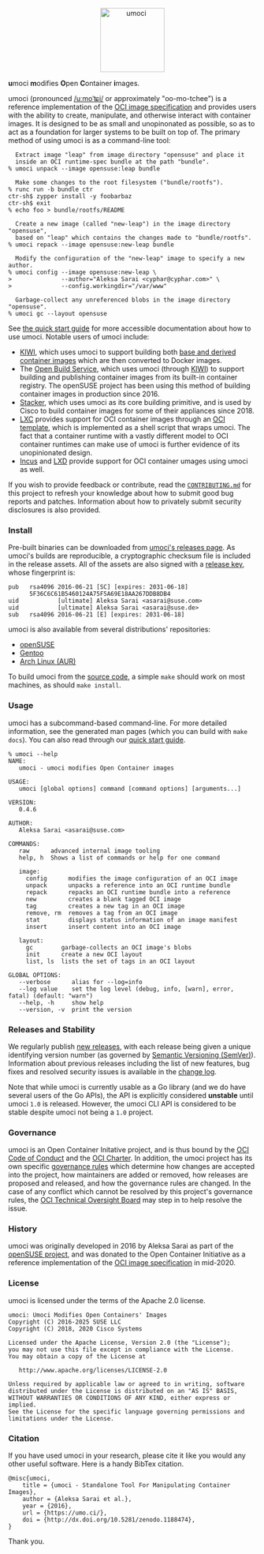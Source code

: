 <!--
  This comment is necessary to get Hugo to parse this page properly. For
  whatever reason, it thinks files that start with HTML tags are not Markdown
  documents (even though this is not actually the case). See
  <https://github.com/gohugoio/hugo/issues/7296>.
 -->

<p align="center">
  <a href="https://umo.ci/" alt="Project Website">
    <img src="https://umo.ci/umoci-black.png" alt="umoci" height="130"/></a>
</p>

<!--
  This hack is necessary to work around the fact we cannot conditionally hide
  these images in Hugo (see <https://github.com/gohugoio/hugo/issues/7398>).
  Thankfully, GitHub won't render <div> tags, so we can abuse that to hide the
  badges on the umo.ci website while still showing them in the GitHub README.
 -->
<div style="display: none">
<p align="center">
  <a href="https://github.com/opencontainers/umoci/releases/latest" alt="Latest Release">
    <img src="https://img.shields.io/github/v/release/opencontainers/umoci"/></a>
  <a href="https://pkg.go.dev/github.com/opencontainers/umoci" alt="Go Documentation">
    <img src="https://img.shields.io/badge/godoc-unstable-red?logo=go"/></a>
  <a href="https://github.com/opencontainers/umoci/blob/master/COPYING" alt="License: Apache-2.0">
    <img src="https://img.shields.io/github/license/opencontainers/umoci"/></a>

  <br/>

  <a href="https://github.com/opencontainers/umoci/actions/workflows/ci.yml" alt="Build Status">
    <img src="https://github.com/opencontainers/umoci/actions/workflows/ci.yml/badge.svg"/></a>
  <a href="https://codecov.io/gh/opencontainers/umoci" alt="Code Coverage">
    <img src="https://img.shields.io/codecov/c/gh/opencontainers/umoci?logo=codecov"/></a>
  <a href="https://app.netlify.com/sites/umoci/deploys" alt="Netlify Status">
    <img src="https://img.shields.io/netlify/78e5d3da-f8b5-4a8e-8c7b-9e1effb23f2f?logo=netlify"/></a>

  <br/>

  <a href="https://bestpractices.coreinfrastructure.org/projects/1084" alt="CII Best Practices">
    <img src="https://bestpractices.coreinfrastructure.org/projects/1084/badge"/></a>
  <a href="https://goreportcard.com/report/github.com/opencontainers/umoci" alt="Go Report Card">
    <img src="https://goreportcard.com/badge/github.com/opencontainers/umoci"/></a>
  <a href="https://observatory.mozilla.org/analyze/umo.ci" alt="Mozilla Observatory Grade">
    <img src="https://img.shields.io/mozilla-observatory/grade-score/umo.ci?label=umo.ci&logo=mozilla"/></a>

  <br/>

  <a href="https://github.com/opencontainers/umoci/releases" alt="Release Downloads">
    <img src="https://img.shields.io/github/downloads/opencontainers/umoci/total"/></a>
  <a href="https://zenodo.org/badge/latestdoi/72283469" alt="DOI Badge">
    <img src="https://zenodo.org/badge/72283469.svg"/></a>
  <a href="https://matrix.to/#/#opencontainers:matrix.org" alt="Matrix Room">
    <img src="https://img.shields.io/matrix/opencontainers:matrix.org?logo=matrix"/></a>
</p>
<hr/>
</div>

**u**moci **m**odifies **O**pen **C**ontainer **i**mages.

umoci (pronounced [/u&#720;mo&#712;&#680;i/][umoci-ipa] or approximately
"oo-mo-tchee") is a reference implementation of the [OCI image
specification][oci-image-spec] and provides users with the ability to create,
manipulate, and otherwise interact with container images. It is designed to be
as small and unopinonated as possible, so as to act as a foundation for larger
systems to be built on top of. The primary method of using umoci is as a
command-line tool:

```ShellSession
  Extract image "leap" from image directory "opensuse" and place it
  inside an OCI runtime-spec bundle at the path "bundle".
% umoci unpack --image opensuse:leap bundle

  Make some changes to the root filesystem ("bundle/rootfs").
% runc run -b bundle ctr
ctr-sh$ zypper install -y foobarbaz
ctr-sh$ exit
% echo foo > bundle/rootfs/README

  Create a new image (called "new-leap") in the image directory "opensuse",
  based on "leap" which contains the changes made to "bundle/rootfs".
% umoci repack --image opensuse:new-leap bundle

  Modify the configuration of the "new-leap" image to specify a new author.
% umoci config --image opensuse:new-leap \
>              --author="Aleksa Sarai <cyphar@cyphar.com>" \
>              --config.workingdir="/var/www"

  Garbage-collect any unreferenced blobs in the image directory "opensuse".
% umoci gc --layout opensuse
```

See [the quick start guide][quickstart] for more accessible documentation about
how to use umoci. Notable users of umoci include:

 * [KIWI][kiwi], which uses umoci to support building both [base and derived
   container images][kiwi-container] which are then converted to Docker images.
 * The [Open Build Service][obs], which uses umoci (through [KIWI][kiwi]) to
   support building and publishing container images from its built-in container
   registry. The openSUSE project has been using this method of building
   container images in production since 2016.
 * [Stacker][stacker], which uses umoci as its core building primitive, and is
   used by Cisco to build container images for some of their appliances since
   2018.
 * [LXC][lxc] provides support for OCI container images through an [OCI
   template][lxc-oci], which is implemented as a shell script that wraps umoci.
   The fact that a container runtime with a vastly different model to OCI
   container runtimes can make use of umoci is further evidence of its
   unopinionated design.
 * [Incus][incus] and [LXD][lxd] provide support for OCI container umages using
   umoci as well.

If you wish to provide feedback or contribute, read the [`CONTRIBUTING.md`][contributing]
for this project to refresh your knowledge about how to submit good bug reports
and patches. Information about how to privately submit security disclosures is
also provided.

[quickstart]: https://umo.ci/quick-start/
[umoci-ipa]: http://ipa-reader.xyz/?text=u%CB%90mo%CB%88%CA%A8i&voice=Amy
[oci-image-spec]: https://github.com/opencontainers/image-spec
[kiwi]: https://osinside.github.io/kiwi/
[kiwi-container]: https://osinside.github.io/kiwi/building/build_docker_container.html
[obs]: https://openbuildservice.org/
[stacker]: https://github.com/project-stacker/stacker
[lxc]: https://linuxcontainers.org/
[lxc-oci]: https://github.com/lxc/lxc/blob/lxc-4.0.2/templates/lxc-oci.in
[incus]: https://linuxcontainers.org/incus
[lxd]: https://github.com/canonical/lxd
[contributing]: /CONTRIBUTING.md

### Install ###

Pre-built binaries can be downloaded from [umoci's releases page][releases]. As
umoci's builds are reproducible, a cryptographic checksum file is included in
the release assets. All of the assets are also signed with a [release
key][umoci-keyring], whose fingerprint is:

```text
pub   rsa4096 2016-06-21 [SC] [expires: 2031-06-18]
      5F36C6C61B5460124A75F5A69E18AA267DDB8DB4
uid           [ultimate] Aleksa Sarai <asarai@suse.com>
uid           [ultimate] Aleksa Sarai <asarai@suse.de>
sub   rsa4096 2016-06-21 [E] [expires: 2031-06-18]
```

umoci is also available from several distributions' repositories:

* [openSUSE](https://software.opensuse.org/package/umoci)
* [Gentoo](https://packages.gentoo.org/packages/app-emulation/umoci)
* [Arch Linux (AUR)](https://aur.archlinux.org/packages/umoci/)

To build umoci from the [source code][source], a simple `make` should work on
most machines, as should `make install`.

[releases]: https://github.com/opencontainers/umoci/releases
[umoci-keyring]: /umoci.keyring
[source]: https://github.com/opencontainers/umoci
[go]: https://golang.org/

### Usage ###

umoci has a subcommand-based command-line. For more detailed information, see
the generated man pages (which you can build with `make docs`). You can also
read through our [quick start guide][quickstart].

<!-- TODO: Put the man pages on the website... -->

```text
% umoci --help
NAME:
   umoci - umoci modifies Open Container images

USAGE:
   umoci [global options] command [command options] [arguments...]

VERSION:
   0.4.6

AUTHOR:
   Aleksa Sarai <asarai@suse.com>

COMMANDS:
   raw      advanced internal image tooling
   help, h  Shows a list of commands or help for one command

   image:
     config      modifies the image configuration of an OCI image
     unpack      unpacks a reference into an OCI runtime bundle
     repack      repacks an OCI runtime bundle into a reference
     new         creates a blank tagged OCI image
     tag         creates a new tag in an OCI image
     remove, rm  removes a tag from an OCI image
     stat        displays status information of an image manifest
     insert      insert content into an OCI image

   layout:
     gc        garbage-collects an OCI image's blobs
     init      create a new OCI layout
     list, ls  lists the set of tags in an OCI layout

GLOBAL OPTIONS:
   --verbose      alias for --log=info
   --log value    set the log level (debug, info, [warn], error, fatal) (default: "warn")
   --help, -h     show help
   --version, -v  print the version
```

[quickstart]: https://umo.ci/quick-start/

### Releases and Stability ###

We regularly publish [new releases][releases], with each release being given a
unique identifying version number (as governed by [Semantic Versioning
(SemVer)][semver]). Information about previous releases including the list of
new features, bug fixes and resolved security issues is available in the
[change log][changelog].

Note that while umoci is currently usable as a Go library (and we do have
several users of the Go APIs), the API is explicitly considered **unstable**
until umoci `1.0` is released. However, the umoci CLI API is considered to be
stable despite umoci not being a `1.0` project.

[releases]: https://github.com/opencontainers/umoci/releases
[semver]: http://semver.org/
[changelog]: /CHANGELOG.md

### Governance ###

umoci is an Open Container Initative project, and is thus bound by the [OCI
Code of Conduct][oci-coc] and the [OCI Charter][oci-charter]. In addition, the
umoci project has its own specific [governance rules][governance] which
determine how changes are accepted into the project, how maintainers are added
or removed, how releases are proposed and released, and how the governance
rules are changed. In the case of any conflict which cannot be resolved by this
project's governance rules, the [OCI Technical Oversight Board][oci-tob] may
step in to help resolve the issue.

[oci-coc]: https://github.com/opencontainers/.github/blob/master/CODE_OF_CONDUCT.md
[oci-charter]: https://github.com/opencontainers/tob/blob/master/CHARTER.md
<!-- TODO: Add proper governance documents. -->
[governance]: /GOVERNANCE.md
[oci-tob]: https://opencontainers.org/about/tob/

### History ###

umoci was originally developed in 2016 by Aleksa Sarai as part of the [openSUSE
project][opensuse], and was donated to the Open Container Initiative as a
reference implementation of the [OCI image specification][oci-image-spec] in
mid-2020.

[opensuse]: https://www.opensuse.org/
[oci-image-spec]: https://github.com/opencontainers/image-spec

### License ###

umoci is licensed under the terms of the Apache 2.0 license.

```text
umoci: Umoci Modifies Open Containers' Images
Copyright (C) 2016-2025 SUSE LLC
Copyright (C) 2018, 2020 Cisco Systems

Licensed under the Apache License, Version 2.0 (the "License");
you may not use this file except in compliance with the License.
You may obtain a copy of the License at

   http://www.apache.org/licenses/LICENSE-2.0

Unless required by applicable law or agreed to in writing, software
distributed under the License is distributed on an "AS IS" BASIS,
WITHOUT WARRANTIES OR CONDITIONS OF ANY KIND, either express or implied.
See the License for the specific language governing permissions and
limitations under the License.
```

### Citation ###

If you have used umoci in your research, please cite it like you would any
other useful software. Here is a handy BibTex citation.

```
@misc{umoci,
	title = {umoci - Standalone Tool For Manipulating Container Images},
	author = {Aleksa Sarai et al.},
	year = {2016},
	url = {https://umo.ci/},
	doi = {http://dx.doi.org/10.5281/zenodo.1188474},
}
```

Thank you.
